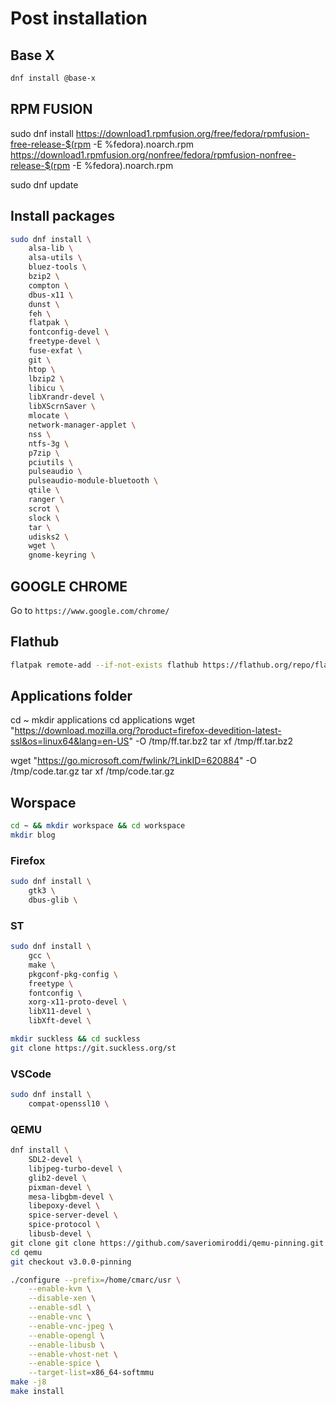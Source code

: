 # Post installation

## Base X
```sh
dnf install @base-x
```

## RPM FUSION
sudo dnf install https://download1.rpmfusion.org/free/fedora/rpmfusion-free-release-$(rpm -E %fedora).noarch.rpm https://download1.rpmfusion.org/nonfree/fedora/rpmfusion-nonfree-release-$(rpm -E %fedora).noarch.rpm

sudo dnf update

## Install packages
```sh
sudo dnf install \
    alsa-lib \
    alsa-utils \
    bluez-tools \
    bzip2 \
    compton \
    dbus-x11 \
    dunst \
    feh \
    flatpak \
    fontconfig-devel \
    freetype-devel \
    fuse-exfat \
    git \
    htop \
    lbzip2 \
    libicu \
    libXrandr-devel \
    libXScrnSaver \
    mlocate \
    network-manager-applet \
    nss \
    ntfs-3g \
    p7zip \
    pciutils \
    pulseaudio \
    pulseaudio-module-bluetooth \
    qtile \
    ranger \
    scrot \
    slock \
    tar \
    udisks2 \
    wget \
    gnome-keyring \
```

## GOOGLE CHROME
Go to `https://www.google.com/chrome/`

## Flathub
```sh
flatpak remote-add --if-not-exists flathub https://flathub.org/repo/flathub.flatpakrepo
```

## Applications folder
cd ~
mkdir applications
cd applications
wget "https://download.mozilla.org/?product=firefox-devedition-latest-ssl&os=linux64&lang=en-US" -O /tmp/ff.tar.bz2
tar xf /tmp/ff.tar.bz2

wget "https://go.microsoft.com/fwlink/?LinkID=620884" -O /tmp/code.tar.gz
tar xf /tmp/code.tar.gz


## Worspace
```sh
cd ~ && mkdir workspace && cd workspace
mkdir blog
```

### Firefox

```sh
sudo dnf install \
    gtk3 \
    dbus-glib \
```

### ST
```sh
sudo dnf install \
    gcc \
    make \
    pkgconf-pkg-config \
    freetype \
    fontconfig \
    xorg-x11-proto-devel \
    libX11-devel \
    libXft-devel \

mkdir suckless && cd suckless
git clone https://git.suckless.org/st
```

### VSCode
```sh
sudo dnf install \
    compat-openssl10 \
```

### QEMU
```sh
dnf install \
    SDL2-devel \
    libjpeg-turbo-devel \
    glib2-devel \
    pixman-devel \
    mesa-libgbm-devel \
    libepoxy-devel \
    spice-server-devel \
    spice-protocol \
    libusb-devel \
git clone git clone https://github.com/saveriomiroddi/qemu-pinning.git qemu
cd qemu
git checkout v3.0.0-pinning

./configure --prefix=/home/cmarc/usr \
    --enable-kvm \
    --disable-xen \
    --enable-sdl \
    --enable-vnc \
    --enable-vnc-jpeg \
    --enable-opengl \
    --enable-libusb \
    --enable-vhost-net \
    --enable-spice \
    --target-list=x86_64-softmmu
make -j8
make install
```
